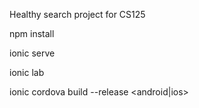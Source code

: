Healthy search project for CS125 

npm install

ionic serve

ionic lab

ionic cordova build --release <android|ios>
